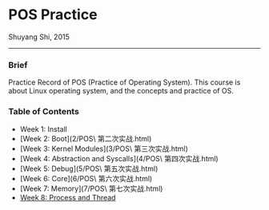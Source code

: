 # POS Practice

Shuyang Shi, 2015
***
### Brief
Practice Record of POS (Practice of Operating System). This course is about Linux operating system, and the concepts and practice of OS.

### Table of Contents
- Week 1: Install
- [Week 2: Boot](2/POS\ 第二次实战.html)
- [Week 3: Kernel Modules](3/POS\ 第三次实战.html)
- [Week 4: Abstraction and Syscalls](4/POS\ 第四次实战.html)
- [Week 5: Debug](5/POS\ 第五次实战.html)
- [Week 6: Core](6/POS\ 第六次实战.html)
- [Week 7: Memory](7/POS\ 第七次实战.html)
- [Week 8: Process and Thread](POS第8次实战.md)
